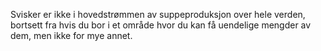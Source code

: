 Svisker er ikke i hovedstrømmen av suppeproduksjon over hele verden, bortsett fra hvis du bor i et område hvor du kan få uendelige mengder av dem, men ikke for mye annet.